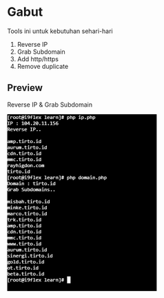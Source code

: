 # Gabut
 
Tools ini untuk kebutuhan sehari-hari

1. Reverse IP
2. Grab Subdomain
3. Add http/https
4. Remove duplicate

## Preview
Reverse IP & Grab Subdomain

![preview](https://raw.githubusercontent.com/0dayherman/Gabut/master/preview.png)
